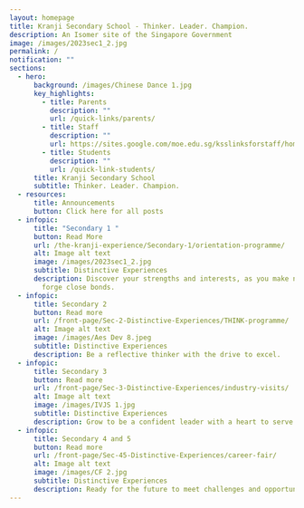 ```yaml
---
layout: homepage
title: Kranji Secondary School - Thinker. Leader. Champion.
description: An Isomer site of the Singapore Government
image: /images/2023sec1_2.jpg
permalink: /
notification: ""
sections:
  - hero:
      background: /images/Chinese Dance 1.jpg
      key_highlights:
        - title: Parents
          description: ""
          url: /quick-links/parents/
        - title: Staff
          description: ""
          url: https://sites.google.com/moe.edu.sg/ksslinksforstaff/home?pli=1#h.kjcvndohbm9g
        - title: Students
          description: ""
          url: /quick-link-students/
      title: Kranji Secondary School
      subtitle: Thinker. Leader. Champion.
  - resources:
      title: Announcements
      button: Click here for all posts
  - infopic:
      title: "Secondary 1 "
      button: Read More
      url: /the-kranji-experience/Secondary-1/orientation-programme/
      alt: Image alt text
      image: /images/2023sec1_2.jpg
      subtitle: Distinctive Experiences
      description: Discover your strengths and interests, as you make new friends and
        forge close bonds.
  - infopic:
      title: Secondary 2
      button: Read more
      url: /front-page/Sec-2-Distinctive-Experiences/THINK-programme/
      alt: Image alt text
      image: /images/Aes Dev 8.jpeg
      subtitle: Distinctive Experiences
      description: Be a reflective thinker with the drive to excel.
  - infopic:
      title: Secondary 3
      button: Read more
      url: /front-page/Sec-3-Distinctive-Experiences/industry-visits/
      alt: Image alt text
      image: /images/IVJS 1.jpg
      subtitle: Distinctive Experiences
      description: Grow to be a confident leader with a heart to serve.
  - infopic:
      title: Secondary 4 and 5
      button: Read more
      url: /front-page/Sec-45-Distinctive-Experiences/career-fair/
      alt: Image alt text
      image: /images/CF 2.jpg
      subtitle: Distinctive Experiences
      description: Ready for the future to meet challenges and opportunities.
---
```



